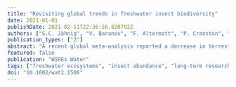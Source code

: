 ```yaml
---
title: "Revisiting global trends in freshwater insect biodiversity"
date: 2021-01-01
publishDate: 2021-02-11T22:36:56.820792Z
authors: ["S.C. Jähnig", "V. Baranov", "F. Altermatt", "P. Cranston", "M. Friedrichs-Manthey", "J. Geist", "F. He", "J. Heino", "D. Hering", "F. Hölker", "J. Jourdan", "G. Kalinkat", "J. Kiesel", "F. Leese", "A. Maasri", "M.T. Monaghan", "R.B. Schäfer", "K. Tockner", "J. D. Tonkin", "S. Domisch"]
publication_types: ["2"]
abstract: "A recent global meta-analysis reported a decrease in terrestrial but increase in freshwater insect abundance and biomass (van Klink et al., Science 368, p. 417). The authors suggested that water quality has been improving, thereby challenging recent reports documenting drastic global declines in freshwater biodiversity. We raise two major concerns with the meta-analysis and suggest that these account for the discrepancy with the declines reported elsewhere. First, total abundance and biomass alone are poor indicators of the status of freshwater insect assemblages, and the observed differences may well have been driven by the replacement of sensitive species with tolerant ones. Second, many of the datasets poorly represent global trends and reflect responses to local conditions or nonrandom site selection. We conclude that the results of the meta-analysis should not be considered indicative of an overall improvement in the condition of freshwater ecosystems. This article is categorized under: Water and Life $>$ Conservation, Management, and Awareness"
featured: false
publication: "WIREs Water"
tags: ["freshwater ecosystems", "insect abundance", "long-term research", "threats"]
doi: "10.1002/wat2.1506"
---
```


